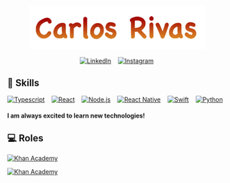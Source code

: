<div align="center">

<img src="./assets/name.png" width=405>

[![LinkedIn](https://img.shields.io/badge/LinkedIn-0077B5?style=for-the-badge&logo=linkedin&logoColor=white&color=blue)](https://www.linkedin.com/in/RivasCVA/)
&nbsp;&nbsp;
[![Instagram](https://img.shields.io/badge/Instagram-E4405F?style=for-the-badge&logo=instagram&logoColor=white&color=red)](https://www.instagram.com/rivascarlosva/)

</div>

<div align="left">

## :rocket: Skills

[![Typescript](https://img.shields.io/badge/TypeScript-007ACC?style=for-the-badge&logo=typescript&logoColor=white)](#)
&nbsp;&nbsp;
[![React](https://img.shields.io/badge/React-20232A?style=for-the-badge&logo=react&logoColor=61DAFB&color=44525B)](#)
&nbsp;&nbsp;
[![Node.js](https://img.shields.io/badge/Node.js-43853D?style=for-the-badge&logo=node.js&logoColor=white)](#)
&nbsp;&nbsp;
[![React Native](https://img.shields.io/badge/React_Native-20232A?style=for-the-badge&logo=react&logoColor=61DAFB&color=44525B)](#)
&nbsp;&nbsp;
[![Swift](https://img.shields.io/badge/Swift-FA7343?style=for-the-badge&logo=swift&logoColor=white)](#)
&nbsp;&nbsp;
[![Python](https://img.shields.io/badge/Python-14354C?style=for-the-badge&logo=python&logoColor=white&color=yellow)](#)

#### I am always excited to learn new technologies!

## :computer: Roles

[![Khan Academy](https://img.shields.io/badge/Khan_Academy-SWE_Intern-F0F0F0?style=for-the-badge&logo=KhanAcademy&logoColor=white&labelColor=%2314BF96)](https://www.khanacademy.org/)

[![Khan Academy](https://img.shields.io/badge/Lyft-SWE_Intern-F0F0F0?style=for-the-badge&logo=Lyft&logoColor=white&labelColor=fc72cf)](https://www.lyft.com/)

</div>
